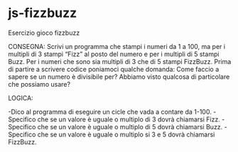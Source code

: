 # js-fizzbuzz
Esercizio gioco fizzbuzz

CONSEGNA:
Scrivi un programma che stampi i numeri da 1 a 100, ma per i multipli di 3 stampi “Fizz” al posto del numero e per i multipli di 5 stampi Buzz.
Per i numeri che sono sia multipli di 3 che di 5 stampi FizzBuzz.
Prima di partire a scrivere codice poniamoci qualche domanda:
Come faccio a sapere se un numero è divisibile per?
Abbiamo visto qualcosa di particolare che possiamo usare?

LOGICA:

-Dico al programma di eseguire un cicle che vada a contare da 1-100.
-Specifico che se un valore è uguale o multiplo di 3 dovrà chiamarsi Fizz.
-Specifico che se un valore è uguale o multiplo di 5 dovrà chiamarsi Buzz.
-Specifico che se un valore è uguale o multiplo si 3 e 5 dovrà chiamarsi FizzBuzz.